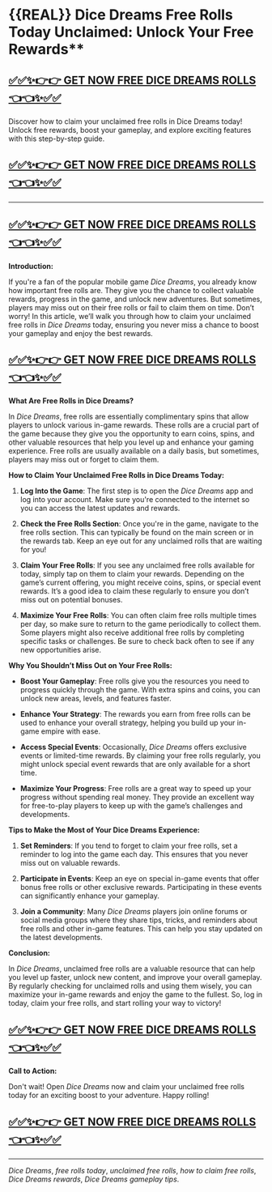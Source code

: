 # {{REAL}} Dice Dreams Free Rolls Today Unclaimed: Unlock Your Free Rewards**
## [✅✅✨👉👉 GET NOW FREE DICE DREAMS ROLLS 👈👈✨✅✅](https://amazonbuy.xyz/c/dicedremm)
Discover how to claim your unclaimed free rolls in Dice Dreams today! Unlock free rewards, boost your gameplay, and explore exciting features with this step-by-step guide.
## [✅✅✨👉👉 GET NOW FREE DICE DREAMS ROLLS 👈👈✨✅✅](https://amazonbuy.xyz/c/dicedremm)
---
## [✅✅✨👉👉 GET NOW FREE DICE DREAMS ROLLS 👈👈✨✅✅](https://amazonbuy.xyz/c/dicedremm)
**Introduction:**

If you're a fan of the popular mobile game *Dice Dreams*, you already know how important free rolls are. They give you the chance to collect valuable rewards, progress in the game, and unlock new adventures. But sometimes, players may miss out on their free rolls or fail to claim them on time. Don’t worry! In this article, we’ll walk you through how to claim your unclaimed free rolls in *Dice Dreams* today, ensuring you never miss a chance to boost your gameplay and enjoy the best rewards.
## [✅✅✨👉👉 GET NOW FREE DICE DREAMS ROLLS 👈👈✨✅✅](https://amazonbuy.xyz/c/dicedremm)
**What Are Free Rolls in Dice Dreams?**

In *Dice Dreams*, free rolls are essentially complimentary spins that allow players to unlock various in-game rewards. These rolls are a crucial part of the game because they give you the opportunity to earn coins, spins, and other valuable resources that help you level up and enhance your gaming experience. Free rolls are usually available on a daily basis, but sometimes, players may miss out or forget to claim them.

**How to Claim Your Unclaimed Free Rolls in Dice Dreams Today:**

1. **Log Into the Game**: 
   The first step is to open the *Dice Dreams* app and log into your account. Make sure you're connected to the internet so you can access the latest updates and rewards.

2. **Check the Free Rolls Section**: 
   Once you're in the game, navigate to the free rolls section. This can typically be found on the main screen or in the rewards tab. Keep an eye out for any unclaimed rolls that are waiting for you!

3. **Claim Your Free Rolls**: 
   If you see any unclaimed free rolls available for today, simply tap on them to claim your rewards. Depending on the game’s current offering, you might receive coins, spins, or special event rewards. It’s a good idea to claim these regularly to ensure you don’t miss out on potential bonuses.

4. **Maximize Your Free Rolls**: 
   You can often claim free rolls multiple times per day, so make sure to return to the game periodically to collect them. Some players might also receive additional free rolls by completing specific tasks or challenges. Be sure to check back often to see if any new opportunities arise.

**Why You Shouldn’t Miss Out on Your Free Rolls:**

- **Boost Your Gameplay**: Free rolls give you the resources you need to progress quickly through the game. With extra spins and coins, you can unlock new areas, levels, and features faster.
  
- **Enhance Your Strategy**: The rewards you earn from free rolls can be used to enhance your overall strategy, helping you build up your in-game empire with ease.

- **Access Special Events**: Occasionally, *Dice Dreams* offers exclusive events or limited-time rewards. By claiming your free rolls regularly, you might unlock special event rewards that are only available for a short time.

- **Maximize Your Progress**: Free rolls are a great way to speed up your progress without spending real money. They provide an excellent way for free-to-play players to keep up with the game’s challenges and developments.

**Tips to Make the Most of Your Dice Dreams Experience:**

1. **Set Reminders**: If you tend to forget to claim your free rolls, set a reminder to log into the game each day. This ensures that you never miss out on valuable rewards.

2. **Participate in Events**: Keep an eye on special in-game events that offer bonus free rolls or other exclusive rewards. Participating in these events can significantly enhance your gameplay.

3. **Join a Community**: Many *Dice Dreams* players join online forums or social media groups where they share tips, tricks, and reminders about free rolls and other in-game features. This can help you stay updated on the latest developments.

**Conclusion:**

In *Dice Dreams*, unclaimed free rolls are a valuable resource that can help you level up faster, unlock new content, and improve your overall gameplay. By regularly checking for unclaimed rolls and using them wisely, you can maximize your in-game rewards and enjoy the game to the fullest. So, log in today, claim your free rolls, and start rolling your way to victory!
## [✅✅✨👉👉 GET NOW FREE DICE DREAMS ROLLS 👈👈✨✅✅](https://amazonbuy.xyz/c/dicedremm)
**Call to Action:** 

Don't wait! Open *Dice Dreams* now and claim your unclaimed free rolls today for an exciting boost to your adventure. Happy rolling!
## [✅✅✨👉👉 GET NOW FREE DICE DREAMS ROLLS 👈👈✨✅✅](https://amazonbuy.xyz/c/dicedremm)
--- 

*Dice Dreams*, *free rolls today*, *unclaimed free rolls*, *how to claim free rolls*, *Dice Dreams rewards*, *Dice Dreams gameplay tips*.
